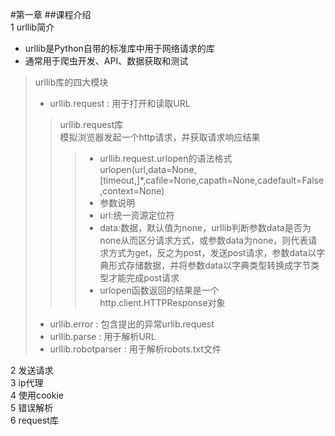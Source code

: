 #第一章
##课程介绍  
1 urllib简介  
* urllib是Python自带的标准库中用于网络请求的库
* 通常用于爬虫开发、API、数据获取和测试
>urllib库的四大模块
>* urllib.request : 用于打开和读取URL
>>urllib.request库   
>>模拟浏览器发起一个http请求，并获取请求响应结果
>>>* urllib.request.urlopen的语法格式
urlopen(url,data=None,[timeout,]*,cafile=None,capath=None,cadefault=False,context=None)
>>>* 参数说明  
>>>* url:统一资源定位符
>>>* data:数据，默认值为none，urllib判断参数data是否为none从而区分请求方式，或参数data为none，则代表请求方式为get，反之为post，发送post请求，参数data以字典形式存储数据，并将参数data以字典类型转换成字节类型才能完成post请求
>>>* urlopen函数返回的结果是一个http.client.HTTPResponse对象
>* urllib.error : 包含提出的异常urlib.request  
>* urllib.parse : 用于解析URL
>* urllib.robotparser : 用于解析robots.txt文件  


2 发送请求    
3 ip代理  
4 使用cookie  
5 错误解析  
6 request库











